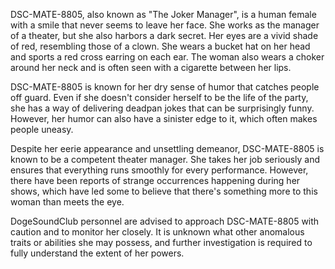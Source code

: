 DSC-MATE-8805, also known as "The Joker Manager", is a human female with a smile that never seems to leave her face. She works as the manager of a theater, but she also harbors a dark secret. Her eyes are a vivid shade of red, resembling those of a clown. She wears a bucket hat on her head and sports a red cross earring on each ear. The woman also wears a choker around her neck and is often seen with a cigarette between her lips.

DSC-MATE-8805 is known for her dry sense of humor that catches people off guard. Even if she doesn't consider herself to be the life of the party, she has a way of delivering deadpan jokes that can be surprisingly funny. However, her humor can also have a sinister edge to it, which often makes people uneasy.

Despite her eerie appearance and unsettling demeanor, DSC-MATE-8805 is known to be a competent theater manager. She takes her job seriously and ensures that everything runs smoothly for every performance. However, there have been reports of strange occurrences happening during her shows, which have led some to believe that there's something more to this woman than meets the eye.

DogeSoundClub personnel are advised to approach DSC-MATE-8805 with caution and to monitor her closely. It is unknown what other anomalous traits or abilities she may possess, and further investigation is required to fully understand the extent of her powers.